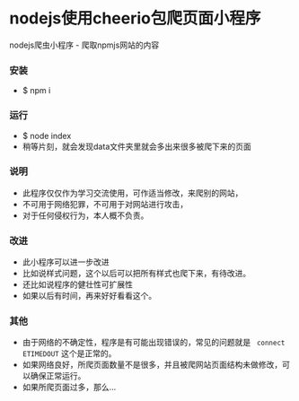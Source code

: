 # nodejs使用cheerio包爬页面小程序

nodejs爬虫小程序 - 爬取npmjs网站的内容

### 安装
- $ npm i

### 运行 
- $ node index
- 稍等片刻，就会发现data文件夹里就会多出来很多被爬下来的页面

### 说明
- 此程序仅仅作为学习交流使用，可作适当修改，来爬别的网站，
- 不可用于网络犯罪，不可用于对网站进行攻击，
- 对于任何侵权行为，本人概不负责。

### 改进
- 此小程序可以进一步改进
- 比如说样式问题，这个以后可以把所有样式也爬下来，有待改进。
- 还比如说程序的健壮性可扩展性
- 如果以后有时间，再来好好看看这个。

### 其他
- 由于网络的不确定性，程序是有可能出现错误的，常见的问题就是 ` connect ETIMEDOUT` 这个是正常的。
- 如果网络良好，所爬页面数量不是很多，并且被爬网站页面结构未做修改，可以确保正常运行。
- 如果所爬页面过多，那么...